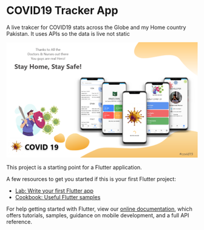# COVID19 Tracker App

A live trakcer for COVID19 stats across the Globe and my Home country Pakistan. It uses APIs so the data is live not static

<img src = "ScreenShot/covid19.png">

This project is a starting point for a Flutter application.

A few resources to get you started if this is your first Flutter project:

- [Lab: Write your first Flutter app](https://flutter.dev/docs/get-started/codelab)
- [Cookbook: Useful Flutter samples](https://flutter.dev/docs/cookbook)

For help getting started with Flutter, view our
[online documentation](https://flutter.dev/docs), which offers tutorials,
samples, guidance on mobile development, and a full API reference.
